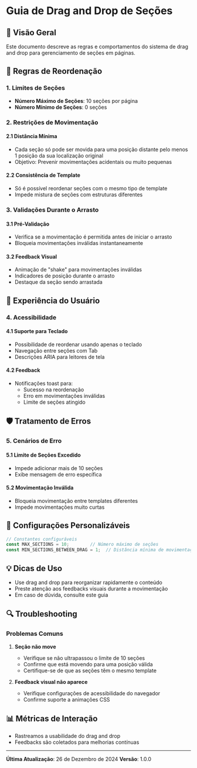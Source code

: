 # Guia de Drag and Drop de Seções

## 📌 Visão Geral

Este documento descreve as regras e comportamentos do sistema de drag and drop para gerenciamento de seções em páginas.

## 🚦 Regras de Reordenação

### 1. Limites de Seções

- **Número Máximo de Seções**: 10 seções por página
- **Número Mínimo de Seções**: 0 seções

### 2. Restrições de Movimentação

#### 2.1 Distância Mínima
- Cada seção só pode ser movida para uma posição distante pelo menos 1 posição da sua localização original
- Objetivo: Prevenir movimentações acidentais ou muito pequenas

#### 2.2 Consistência de Template
- Só é possível reordenar seções com o mesmo tipo de template
- Impede mistura de seções com estruturas diferentes

### 3. Validações Durante o Arrasto

#### 3.1 Pré-Validação
- Verifica se a movimentação é permitida antes de iniciar o arrasto
- Bloqueia movimentações inválidas instantaneamente

#### 3.2 Feedback Visual
- Animação de "shake" para movimentações inválidas
- Indicadores de posição durante o arrasto
- Destaque da seção sendo arrastada

## 🎨 Experiência do Usuário

### 4. Acessibilidade

#### 4.1 Suporte para Teclado
- Possibilidade de reordenar usando apenas o teclado
- Navegação entre seções com Tab
- Descrições ARIA para leitores de tela

#### 4.2 Feedback
- Notificações toast para:
  - Sucesso na reordenação
  - Erro em movimentações inválidas
  - Limite de seções atingido

## 🛡️ Tratamento de Erros

### 5. Cenários de Erro

#### 5.1 Limite de Seções Excedido
- Impede adicionar mais de 10 seções
- Exibe mensagem de erro específica

#### 5.2 Movimentação Inválida
- Bloqueia movimentação entre templates diferentes
- Impede movimentações muito curtas

## 🔧 Configurações Personalizáveis

```typescript
// Constantes configuráveis
const MAX_SECTIONS = 10;        // Número máximo de seções
const MIN_SECTIONS_BETWEEN_DRAG = 1;  // Distância mínima de movimentação
```

## 💡 Dicas de Uso

- Use drag and drop para reorganizar rapidamente o conteúdo
- Preste atenção aos feedbacks visuais durante a movimentação
- Em caso de dúvida, consulte este guia

## 🔍 Troubleshooting

### Problemas Comuns

1. **Seção não move**
   - Verifique se não ultrapassou o limite de 10 seções
   - Confirme que está movendo para uma posição válida
   - Certifique-se de que as seções têm o mesmo template

2. **Feedback visual não aparece**
   - Verifique configurações de acessibilidade do navegador
   - Confirme suporte a animações CSS

## 📊 Métricas de Interação

- Rastreamos a usabilidade do drag and drop
- Feedbacks são coletados para melhorias contínuas

---

**Última Atualização**: 26 de Dezembro de 2024
**Versão**: 1.0.0

